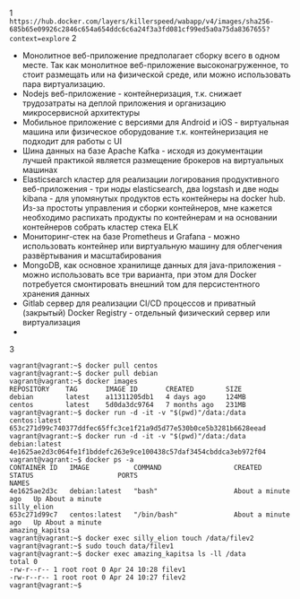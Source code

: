 1  
```https://hub.docker.com/layers/killerspeed/wabapp/v4/images/sha256-685b65e09926c2846c654a654ddc6c6a24f3a3fd081cf99ed5a0a75da8367655?context=explore```
2  
- Монолитное веб-приложение предполагает сборку всего в одном месте. Так как монолитное веб-приложение высоконагруженное, 
то стоит размещать или на физической среде, или можно использовать пара виртуализацию.  
- Nodejs веб-приложение - контейнеризация, т.к. снижает трудозатраты на деплой приложения и организацию 
микросервисной архитектуры  
- Мобильное приложение c версиями для Android и iOS - виртуальная машина или физическое оборудование т.к. 
контейнеризация не подходит для работы с UI 
- Шина данных на базе Apache Kafka - исходя из документации лучшей практикой является размещение брокеров 
на виртуальных машинах  
- Elasticsearch кластер для реализации логирования продуктивного веб-приложения - три ноды elasticsearch,
два logstash и две ноды kibana - для упомянутых продуктов есть контейнеры на docker hub. Из-за простоты управления и сборки контейнеров, мне кажется необходимо распихать продукты по контейнерам и на основании контейнеров собрать кластер стека ELK  
- Мониторинг-стек на базе Prometheus и Grafana - можно использовать контейнер или виртуальную машину 
для облегчения развёртывания и масштабирования  
- MongoDB, как основное хранилище данных для java-приложения - можно использовать все три варианта, 
при этом для Docker потребуется смонтировать внешний том для персистентного хранения данных  
- Gitlab сервер для реализации CI/CD процессов и приватный (закрытый) Docker Registry - отдельный физический сервер или 
виртуализация
- 
3  
```
vagrant@vagrant:~$ docker pull centos
vagrant@vagrant:~$ docker pull debian
vagrant@vagrant:~$ docker images
REPOSITORY    TAG       IMAGE ID       CREATED        SIZE
debian        latest    a11311205db1   4 days ago     124MB
centos        latest    5d0da3dc9764   7 months ago   231MB
vagrant@vagrant:~$ docker run -d -it -v "$(pwd)"/data:/data centos:latest
653c271d99c740377ddfec65ffc3ce1f21a9d5d77e530b0ce5b3281b6628eead
vagrant@vagrant:~$ docker run -d -it -v "$(pwd)"/data:/data debian:latest
4e1625ae2d3c064fe1f1bddefc263e9ce100438c57daf3454cbddca3eb972f04
vagrant@vagrant:~$ docker ps -a
CONTAINER ID   IMAGE           COMMAND                  CREATED              STATUS                     PORTS                                   NAMES
4e1625ae2d3c   debian:latest   "bash"                   About a minute ago   Up About a minute                                                  silly_elion
653c271d99c7   centos:latest   "/bin/bash"              About a minute ago   Up About a minute                                                  amazing_kapitsa
vagrant@vagrant:~$ docker exec silly_elion touch /data/filev2
vagrant@vagrant:~$ sudo touch data/filev1
vagrant@vagrant:~$ docker exec amazing_kapitsa ls -ll /data
total 0
-rw-r--r-- 1 root root 0 Apr 24 10:28 filev1
-rw-r--r-- 1 root root 0 Apr 24 10:27 filev2
vagrant@vagrant:~$
```

